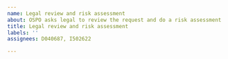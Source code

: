 ```yaml
---
name: Legal review and risk assessment
about: OSPO asks legal to review the request and do a risk assessment
title: Legal review and risk assessment
labels: ''
assignees: D040687, I502622

---
```



